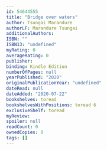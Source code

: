 ```yaml
---
id: 54644555
title: "Bridge over waters"
author: Tsungai Marandure
authorLF: Marandure Tsungai
additionalAuthors:
ISBN: ""
ISBN13: "undefined"
myRating: 0
averageRating: 0
publisher:
binding: Kindle Edition
numberOfPages: null
yearPublished: "2020"
originalPublicationYear: "undefined"
dateRead: null
dateAdded: "2020-07-22"
bookshelves: toread
bookshelvesWithPositions: toread 6
exclusiveShelf: toread
myReview:
spoiler: null
readCount: 0
ownedCopies: 0
tags: []
---
```

